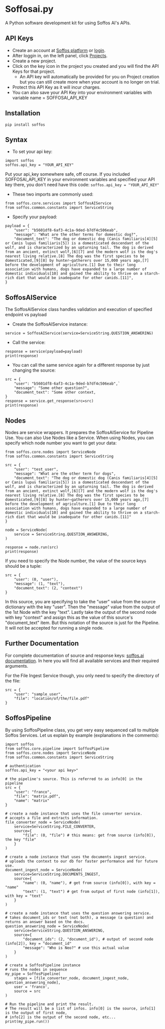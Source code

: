 # Soffosai.py
A Python software development kit for using Soffos AI's APIs.

## API Keys
- Create an account at [Soffos platform](https://platform.soffos.ai) or [login](https://platform.soffos.ai/login).
- After loggin in, on the left panel, click [Projects](https://platform.soffos.ai/apps-list).
- Create a new project.
- Click on the key icon in the project you created and you will find the API Keys for that project.
  - An API key will automatically be provided for you on Project creation but you can still create more when your account is no longer on trial.
- Protect this API Key as it will incur charges.
- You can also save your API Key into your environment variables with variable name = SOFFOSAI_API_KEY

## Installation
`pip install soffos`

## Syntax
- To set your api key:
```
import soffos
soffos.api_key = "YOUR_API_KEY"
```
Put your api_key somewhere safe, off course. 
If you included SOFFOSAI_API_KEY in your environment variables and specified your API key there, you don't need have this code: `soffos.api_key = "YOUR_API_KEY"`

- These two imports are commonly used:
```
from soffos.core.services import SoffosAIService
from soffos.common.constants import ServiceString
```

- Specify your payload:
```
payload = {
    "user": "b5601df8-6af3-4c1a-9ded-b7df4c506eab",
    "message": "What are the other terms for domestic dog?",
    "document_text": "The dog or domestic dog (Canis familiaris[4][5] or Canis lupus familiaris[5]) is a domesticated descendant of the wolf, and is characterized by an upturning tail. The dog is derived from an ancient, extinct wolf,[6][7] and the modern wolf is the dog's nearest living relative.[8] The dog was the first species to be domesticated,[9][8] by hunter–gatherers over 15,000 years ago,[7] before the development of agriculture.[1] Due to their long association with humans, dogs have expanded to a large number of domestic individuals[10] and gained the ability to thrive on a starch-rich diet that would be inadequate for other canids.[11]",
}
```

## SoffosAIService
The SoffosAIService class handles validation and execution of specified endpoint vs payload
- Create the SoffosAIService instance:
```
service = SoffosAIService(service=ServiceString.QUESTION_ANSWERING)
```

- Call the service:
```
response = service(payload=payload)
print(response)
```

- You can call the same service again for a different response by just changing the source:
```
src = {
    "user": "b5601df8-6af3-4c1a-9ded-b7df4c506eab",`
    "message": "Some other question?",
    "document_text": "Some other context,
}
response = service.get_response(src=src)
print(response)
```

## Nodes
Nodes are service wrappers.  It prepares the SoffosAIService for Pipeline Use.
You can also Use Nodes like a Service.
When using Nodes, you can specify which node number you want to get your data:
```
from soffos.core.nodes import ServiceNode
from soffos.common.constants import ServiceString

src = {
    "user": "test_user",
    "message": "What are the other term for dogs",
    "document_text": "The dog or domestic dog (Canis familiaris[4][5] or Canis lupus familiaris[5]) is a domesticated descendant of the wolf, and is characterized by an upturning tail. The dog is derived from an ancient, extinct wolf,[6][7] and the modern wolf is the dog's nearest living relative.[8] The dog was the first species to be domesticated,[9][8] by hunter–gatherers over 15,000 years ago,[7] before the development of agriculture.[1] Due to their long association with humans, dogs have expanded to a large number of domestic individuals[10] and gained the ability to thrive on a starch-rich diet that would be inadequate for other canids.[11]"
}

node = ServiceNode(
    service = ServiceString.QUESTION_ANSWERING,
)

response = node.run(src)
print(response)
```

If you need to specify the Node number, the value of the source keys should be a tuple:
```
src = {
    "user": (0, "user"),
    "message": (1, "text"),
    "document_text": (2, "context")
}
```
In this source, you are specifying to take the "user" value from the source dictionary with the key "user". Then the "message" value from the output of the 1st Node with the key "text". Lastly take the output of the second node with key "context" and assign this as the value of this source's "document_text" item. But this notation of the source is just for the Pipeline. It will not be accepted for running a single node.

## Further Documentation
For complete documentation of source and response keys: [soffos.ai documentation](https://platform.soffos.ai/playground/docs#/). In here you will find all available services and their required arguments.

For the File Ingest Service though, you only need to specify the directory of the file:
```
src = {
    "user": "sample_user",
    "file": "location/of/the/file.pdf"
}
```

## SoffosPipeline
By using SoffosPipeline class, you get very easy sequenced call to multiple Soffos Services. Let us explain by example (explanations in the comments):
```
import soffos
from soffos.core.pipeline import SoffosPipeline
from soffos.core.nodes import ServiceNode
from soffos.common.constants import ServiceString

# authentication
soffos.api_key = "<your api key>"

# the pipeline's source. This is referred to as info[0] in the pipeline
src = {
    "user": "franco", 
    "file": "matrix.pdf",
    "name": "matrix"
}

# create a node instance that uses the file converter service.
# accepts a file and extracts information.
file_converter_node = ServiceNode(
    service=ServiceString.FILE_CONVERTER,
    source={
        "file": (0, "file") # this means: get from source (info[0]), the key "file"
    }
)

# create a node instance that uses the documents ingest service.
# uploads the context to our db for faster performance and for future use.
document_ingest_node = ServiceNode(
    service=ServiceString.DOCUMENTS_INGEST,
    source={
        "name": (0, "name"), # get from source (info[0]), with key = "name"
        "text": (1, "text") # get from output of first node (info[1]), with key = "text"
    }
)

# create a node instance that uses the question answering service.
# takes document_ids or text (not both), a message (a question) and returns an answer based on the docs.
question_answering_node = ServiceNode(
    service=ServiceString.QUESTION_ANSWERING,
    source={
        "document_ids": (2, "document_id"), # output of second node (info[2]), key = "document_id"
        "message": "Who is Neo?" # use this actual value
    }
)

# create a SoffosPipeline instance
# runs the nodes in sequence
my_pipe = SoffosPipeline(
    stages = [file_converter_node, document_ingest_node, question_answering_node],
    user = 'franco',
    source = src
)

# Run the pipeline and print the result.
# The result will be a list of infos. info[0] is the source, info[1] is the output of first node,
# info[2] is the output of the second node, etc...
print(my_pipe.run())
```